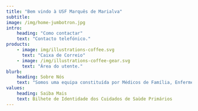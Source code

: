 ```yaml
---
title: "Bem vindo à USF Marquês de Marialva"
subtitle:
image: /img/home-jumbotron.jpg
intro:
    heading: "Como contactar"
    text: "Contacto telefónico."
products:
    - image: img/illustrations-coffee.svg
      text: "Caixa de Correio"
    - image: /img/illustrations-coffee-gear.svg
      text: "Área do utente."
blurb:
    heading: Sobre Nós
    text: "Somos uma equipa constituída por Médicos de Família, Enfermeiros, Secretários Clínicos, Assistente Operacional,  Internos de Especialidade de Medicina Geral e Familiar, alunos de Medicina e Enfermagem, motivados para o servir melhor."
values:
    heading: Saiba Mais
    text: Bilhete de Identidade dos Cuidados de Saùde Primários
---
```


